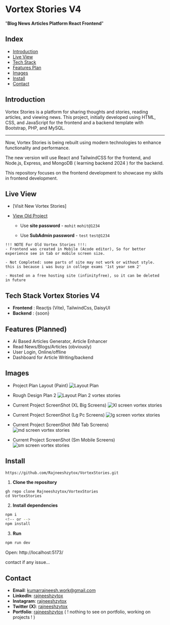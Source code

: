 # Vortex Stories V4 
"**Blog News Articles Platform React Frontend**"

## Index
- [Introduction](#introduction)
- [Live View](#live-view)
- [Tech Stack](#tech-stack-vortex-stories-v4)
- [Features Plan](#features-planned)
- [Images](#images)
- [Install](#install)
- [Contact](#contact)



## Introduction
Vortex Stories is a platform for sharing thoughts and stories, reading articles, and viewing news. This project, initially developed using HTML, CSS, and JavaScript for the frontend and a backend template with Bootstrap, PHP, and MySQL.

---
Now, Vortex Stories is being rebuilt using modern technologies to enhance functionality and performance.

The new version will use React and TailwindCSS for the frontend, and Node.js, Express, and MongoDB ( learning backend 2024 ) for the backend.

This repository focuses on the frontend development to showcase my skills in frontend development.

## Live View
- [Visit New Vortex Stories] 

- [View Old Project](http://vortexstories.lovestoblog.com/?i=1)

  - Use **site password** -  `mohit` `mohit@1234`

  - Use **SubAdmin password** - `test` `test@1234`

``` 
!!! NOTE For Old Vortex Stories !!!: 
- Frontend was created in Mobile (Acode editor), So for better experience see in tab or mobile screen size.

- Not Completed: some parts of site may not work or without style. this is because i was busy in college exams '1st year sem 2' 

- Hosted on a free hosting site (infinityfree), so it can be deleted in future
```



## Tech Stack Vortex Stories V4
- **Frontend** : Reactjs (Vite), TailwindCss, DaisyUI
- **Backend** : {soon}


## Features (Planned)
- Ai Based Articles Generator, Article Enhancer
- Read News/Blogs/Articles (obviously)
- User Login, Online/offline
- Dashboard for Article Writing/backend

## Images

- Project Plan Layout (Paint)
 ![Layout Plan](public/preview/layout%20plan.png)

 - Rough Design Plan 2
 ![Layout Plan 2 vortex stories](public/preview/vortex%20Stories.png)

- Current Project ScreenShot (XL Big Screens)
 ![Xl screen vortex stories](public/preview/xl_screen_21july2024.png)

- Current Project ScreenShot (Lg Pc Screens)
 ![lg screen vortex stories](public/preview/lg_screen_21july2024.png)

- Current Project ScreenShot (Md Tab Screens)
 ![md screen vortex stories](public/preview/md_screen_21july2024.png)

- Current Project ScreenShot (Sm Mobile Screens)
 ![sm screen vortex stories](public/preview/sm_screen_21july2024.png)


## Install 

```
https://github.com/Rajneeshzytox/VortexStories.git
```

1. **Clone the repository**

``` shsssss
gh repo clone Rajneeshzytox/VortexStories
cd VortexStories
```

2. **Install dependencies**

```sh
npm i
<!-- or -->
npm install
```

3. **Run**

```sh
npm run dev
```

Open:   http://localhost:5173/

contact if any issue...



## Contact
- **Email**: kumarrajneesh.work@gmail.com
- **LinkedIn**: [rajneeshzytox](https://www.linkedin.com/in/rajneeshzytox/)
- **Instagram**: [rajneeshzytox](https://instagram.com/rajneeshzytox)
- **Twitter (X)**: [rajneeshzytox](https://x.com/rajneeshzytox)
- **Portfolio**: [rajneeshzytox](rajneeshzytox.github.io/portfolio) ( ! nothing to see on portfolio, working on projects ! )